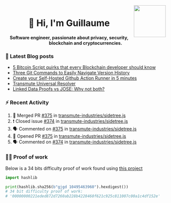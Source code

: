 <img align='right' src='https://user-images.githubusercontent.com/5713670/87202985-820dcb80-c2b6-11ea-9f56-7ec461c497c3.gif' width='100"'>

<h1 align="center">👋 Hi, I'm Guillaume</h1>
<h4 align="center">Software engineer, passionate about privacy, security, blockchain and cryptocurrencies.

### 📝 Latest Blog posts

<!-- BLOG-POST-LIST:START -->
- [5 Bitcoin Script quirks that every Blockchain developer should know](https://gjgd.medium.com/5-bitcoin-script-quirks-that-every-blockchain-developer-should-know-2b4bf05a9aae?source=rss-35e0d58bf235------2)
- [Three Git Commands to Easily Navigate Version History](https://gjgd.medium.com/three-git-commands-to-easily-navigate-version-history-95998c391353?source=rss-35e0d58bf235------2)
- [Create your Self-Hosted Github Action Runner in 5 minutes](https://gjgd.medium.com/create-your-self-hosted-github-action-runner-in-5-minutes-a9eff615edc4?source=rss-35e0d58bf235------2)
- [Transmute Universal Resolver](https://medium.com/transmute-techtalk/transmute-universal-resolver-b6c8509858f?source=rss-35e0d58bf235------2)
- [Linked Data Proofs vs JOSE: Why not both?](https://medium.com/transmute-techtalk/linked-data-proofs-vs-jose-why-not-both-1594393418cc?source=rss-35e0d58bf235------2)
<!-- BLOG-POST-LIST:END -->

### :zap: Recent Activity

<!--START_SECTION:activity-->
1. 🎉 Merged PR [#375](https://github.com/transmute-industries/sidetree.js/pull/375) in [transmute-industries/sidetree.js](https://github.com/transmute-industries/sidetree.js)
2. ❗️ Closed issue [#374](https://github.com/transmute-industries/sidetree.js/issues/374) in [transmute-industries/sidetree.js](https://github.com/transmute-industries/sidetree.js)
3. 🗣 Commented on [#375](https://github.com/transmute-industries/sidetree.js/issues/375) in [transmute-industries/sidetree.js](https://github.com/transmute-industries/sidetree.js)
4. 💪 Opened PR [#375](https://github.com/transmute-industries/sidetree.js/pull/375) in [transmute-industries/sidetree.js](https://github.com/transmute-industries/sidetree.js)
5. 🗣 Commented on [#374](https://github.com/transmute-industries/sidetree.js/issues/374) in [transmute-industries/sidetree.js](https://github.com/transmute-industries/sidetree.js)
<!--END_SECTION:activity-->

### 👷‍♂️ Proof of work
  
Below is a 34 bits difficulty proof of work found using [this project](https://github.com/gjgd/gjgd-proof-of-work)
  
```python
import hashlib

print(hashlib.sha256(b"gjgd 10495463960").hexdigest())
# 34 bit difficulty proof of work:
# '00000000221eded872d7260ab228b4228460f621c925c811007c00a1c4df152e'
```
